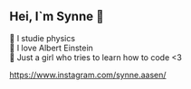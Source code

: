 ## Hei, I`m Synne 🫶

🧠 I studie physics <br/>
🔬 I love Albert Einstein <br/>
📠 Just a girl who tries to learn how to code <3 <br/>

https://www.instagram.com/synne.aasen/ <br/>

